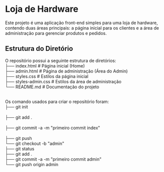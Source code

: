 # Loja de Hardware

Este projeto é uma aplicação front-end simples para uma loja de hardware, contendo duas áreas principais: a página inicial para os clientes e a área de administração para gerenciar produtos e pedidos.

## Estrutura do Diretório

O repositório possui a seguinte estrutura de diretórios:
<br>
├── index.html          # Página inicial (Home)<br>
├── admin.html          # Página de administração (Área do Admin)<br>
├── styles.css          # Estilos da página inicial<br>
├── styles-admin.css    # Estilos da área de administração<br>
└── README.md           # Documentação do projeto<br>
<br>

Os comando usados para criar o repositório foram:
<br>
├── git init<br>        
├── git add .<br>       
├── git commit -a -m "primeiro commit index"<br>       
├── git push<br>
└── git checkout -b "admin"<br>
├── git status<br>
├── git add .<br>
├── git commit -a -m "primeiro commit admin"<br>
└── git push origin admin<br>
